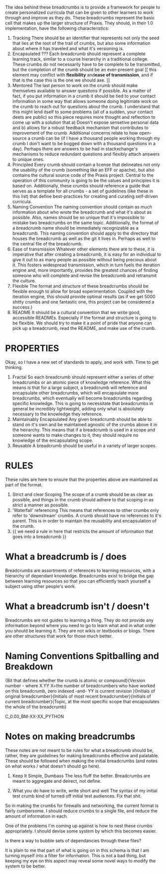 The idea behind these breadcrumbs is to provide a framework for people to create personalized curricula that can be given to other learners to work through and improve as they do.  These breadcrumbs represent the basic cell that makes up the larger structure of Praxis.  They should, in their 1.0 implementation, have the following characteristics:

1. Tracking
There should be an identifier that represents not only the seed that lies at the root of the trail of crumbs, but also some information about where it has traveled and what it's versioning is.
2. Encapsulated ???
Each breadcrumb should represent a complete learning track, similar to a course hierarchy in a traditional college.  These crumbs do not necessarily have to be complete to be transmitted, but the completion of the crumb should be an ever-present goal [[ this element may conflict with **flexibility** and**ease of transmission**, and if that is the case this is the one we should axe. ]]
3. Mentored
The last person to work on the crumb should make themselves available to answer questions if possible.  As a matter of fact, if you put information in a crumb it should be tied to your contact information in some way that allows someone doing legitimate work on the crumb to reach out for questions about the crumb.  I understand that this might lend itself to some problems (all of a sudden, your contact deets are public) so this piece requires more thought and reflection to come up with a solution that a) Doesn't expose sensetive personal data and b) allows for a robust feedback mechanism that contributes to improvement of the crumb.  Additional concerns relate to how open-source a crumb can be (if I have a thousand people working through my crumb I don't want to be bogged down with a thousand questions in a day).  Perhaps there are answers to be had in stackxchange's mechanisms to reduce redundant questions and flexibly attach answers to unique ones.
4. Principled
Every crumb should contain a license that delineates not only the usability of the crumb (something like an EFF or apache), but also contains the cultural source code of the Praxis project.  Central to the operation of this community is going to be the values and principles it is based on.  Additionally, these crumbs should reference a guide that serves as a template for all crumbs - a set of guidelines (like these in this list) that define best-practices for creating and curating self-driven curricula.
5. Naming Convention
The naming convention should contain as much information about who wrote the breadcrumb and what it's about as possible.  Also, names should be so unique that it's impossible to mistake two breadcrumbs on the same topic.  Additionally, the format of a breadcrumb name should be immediately recognizable as a breadcrumb.  This naming convention should apply to the directory that houses the breadcrumb as well as the git it lives in.  Perhaps as well to the central file of the breadcrumb.
6. Ease of transmission
Whatever other elements there are to these, it is imperative that after creating a breadcrumb, it is easy for an individual to give it out to as many people as possible without being precious about it.  This fosters widespread transmission, which in turn fuels the iteration engine and, more importantly, provides the greatest chances of finding someone who will complete and revise the breadcrumb and retransmit the culture.
7. Flexible
The format and structure of these breadcrumbs should be flexible enough to allow for broad experimentation.  Coupled with the iteration engine, this should provide optimal results (as if we get 5000 shitty crumbs and one fantastic one, this project can be considered a success.)
8. README
It should be a cultural convention that we write good, accessible READMEs.  Especially if the format and structure is going to be flexible.  We should try to make it a point of pride that anyone can pick up a breadcrumb, read the README, and make use of the crumb.


# PROPERTIES
Okay, so I have a new set of standards to apply, and work with.  Time to get thinking.

1. Fractal
So each breadcrumb should represent either a series of other breadcrumbs or an atomic piece of knowledge reference.  What this means is that for a large subject, a breadcrumb will reference and encapsulate other breadcrumbs, which will encapsulate more breadcrumbs, which eventually will become breadcrumbs regarding specific knowledge.  This is going to necessitate that breadcrumbs in general be incredibly lightweight, adding only what is absolutely necessary to the knowledge they reference.
2. Maintainably Encapsulated
Any given breadcrumb should be able to stand on it's own and be maintained agnostic of the crumbs above it in the heirarchy.  This means that if a breadcrumb is used in a scope and someone wants to make changes to it, they should require no knowledge of the encapsulating scope.
3. Reusable
A breadcrumb should be useful in a variety of larger scopes.  

# RULES
These rules are here to ensure that the properties above are maintained as part of the format.

1. Strict and clear Scoping
The scope of a crumb should be as clear as possible, and things in the crumb should adhere to that scoping in as strict a manner as possible.
2. 'Waterfall' referencing
This means that references to other crumbs only refer to 'downstream' crumbs.  A crumb should have no references to it's parent.  This is in order to maintain the reusability and encapsulation of the crumb.
3. {{ we need a rule in here that restricts the amount of information that goes into a breadcrumb }}

# What a breadcrumb is / does
Breadcrumbs are assortments of references to learning resources, with a hierarchy of dependant knowledge.  Breadcrumbs exist to bridge the gap between learning resources so that you can efficiently teach yourself a subject using other people's work.

# What a breadcrumb isn't / doesn't
Breadcrumbs are not guides to learning a thing.  They do not provide any information beyond where you need to go to learn what and in what order you should be learning it.  They are not wikis or textbooks or blogs.  There are other structures that work for those much better.  

# Naming Conventions Spitballing and Breakdown
{Bit that defines whether the crumb is atomic or compound}{Version number - where X.YY X=the number of breadcrumbers who have worked on this breadcrumb, zero indexed -and- YY is current revision }{Initials of original breadcrumber}{Initials of most recent breadcrumber}{Initials of current breadcrumber}{Topic, at the most specific scope that encapsulates the whole of the breadcrumb}

C_0.00_BM-XX-XX_PYTHON

# Notes on making breadcrumbs
These notes are not meant to be rules for what a breadcrumb should be, rather, they are guidelines for making breadcrumbs effective and palatable.  These should be followed when making the initial breadcrumbs (and notes on what works / what doesn't should go here).

1. Keep It Simple, Dumbass
The less fluff the better.  Breadcrumbs are meant to aggregate and deirect, not define.  

2. What you do have to write, write short and well
The syntax of my initial test crumb kind of turned off initial test audiences.  Fix that shit.


So in making the crumbs for firewalls and networking, the current format is fairly cumbersome.  I should reduce crumbs to a single file, and reduce the amount of information in each.

One of the problems I'm coming up against is how to nest these crumbs appropriately.  I should devise some system by which this becomes easier.

Is there a way to bubble sets of dependancies through these files?

It is plain to me that part of what is going on in this schema is that I am turning myself into a filter for information.  This is not a bad thing, but keeping my eye on this aspect may reveal some novel ways to modify the system to be better.
